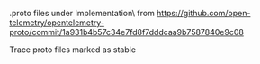 ﻿.proto files under Implementation\ from https://github.com/open-telemetry/opentelemetry-proto/commit/1a931b4b57c34e7fd8f7dddcaa9b7587840e9c08

Trace proto files marked as stable